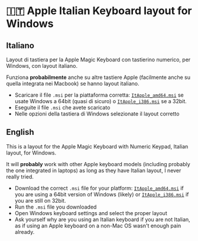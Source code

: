 # 🇮🇹 Apple Italian Keyboard layout for Windows


## Italiano

Layout di tastiera per la Apple Magic Keyboard con tastierino numerico, per Windows, con layout italiano.

Funziona **probabilmente** anche su altre tastiere Apple (facilmente anche su quella integrata nei Macbook) se hanno layout italiano.

* Scaricare il file `.msi` per la piattaforma corretta: [`ItApple_amd64.msi`](https://github.com/xanathar/AppleKeyboard_IT_Windows/blob/main/ItApple_amd64.msi) se usate Windows a 64bit (quasi di sicuro) o [`ItApple_i386.msi`](https://github.com/xanathar/AppleKeyboard_IT_Windows/blob/main/ItApple_i386.msi) se a 32bit.
* Eseguite il file `.msi` che avete scaricato
* Nelle opzioni della tastiera di Windows selezionate il layout corretto


## English 

This is a layout for the Apple Magic Keyboard with Numeric Keypad, Italian layout, for Windows.

It will **probably** work with other Apple keyboard models (including probably the one integrated in laptops) as long as they have Italian layout, I never really tried.

* Download the correct `.msi` file for your platform: [`ItApple_amd64.msi`](https://github.com/xanathar/AppleKeyboard_IT_Windows/blob/main/ItApple_amd64.msi) if you are using a 64bit version of Windows (likely) or [`ItApple_i386.msi`](https://github.com/xanathar/AppleKeyboard_IT_Windows/blob/main/ItApple_i386.msi) if you are still on 32bit.
* Run the `.msi` file you downloaded
* Open Windows keyboard settings and select the proper layout
* Ask yourself why are you using an Italian keyboard if you are not Italian, as if using an Apple keyboard on a non-Mac OS wasn't enough pain already.
